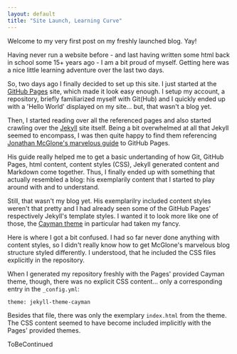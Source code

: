 ```yaml
---
layout: default
title: "Site Launch, Learning Curve"
---
```


Welcome to my very first post on my freshly launched blog. Yay!

Having never run a website before - and last having written some html back in school some 15+ years ago - I am a bit proud of myself. Getting here was a nice little learning adventure over the last two days.

So, two days ago I finally decided to set up this site. I just started at the [GitHub Pages](https://pages.github.com/) site, which made it look easy enough. I setup my account, a repository, briefly familiarized myself with Git(Hub) and I quickly ended up with a 'Hello World' displayed on my site... but, that wasn't a blog yet.

Then, I started reading over all the referenced pages and also started crawling over the [Jekyll](https://jekyllrb.com/) site itself. Being a bit overwhelmed at all that Jekyll seemed to encompass, I was then quite happy to find them referencing [Jonathan McGlone's marvelous guide](http://jmcglone.com/guides/github-pages/) to GitHub Pages.

His guide really helped me to get a basic undertanding of how Git, GitHub Pages, html content, content styles (CSS), Jekyll generated content and Markdown come together. Thus, I finally ended up with something that actually resembled a blog: his exemplarily content that I started to play around with and to understand.

Still, that wasn't my blog yet. His exemplarilry included content styles weren't that pretty and I had already seen some of the GitHub Pages' respectively Jekyll's template styles. I wanted it to look more like one of those, the [Cayman theme](https://github.com/pages-themes/cayman) in particular had taken my fancy.

Here is where I got a bit confused. I had so far never done anything with content styles, so I didn't really know how to get McGlone's marvelous blog structure styled differently. I understood, that he included the CSS files explicitly in the repository.

When I generated my repository freshly with the Pages' provided Cayman theme, though, there was no explicit CSS content... only a corresponding entry in the `_config.yml`:

```
theme: jekyll-theme-cayman
```

Besides that file, there was only the exemplary `index.html` from the theme. The CSS content seemed to have become included implicitly with the Pages' provided themes.

ToBeContinued

